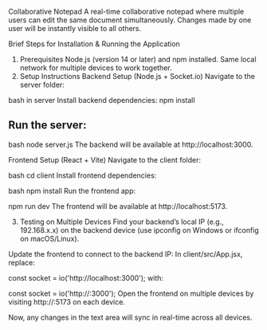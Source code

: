 Collaborative Notepad
A real-time collaborative notepad where multiple users can edit the same document simultaneously. Changes made by one user will be instantly visible to all others.

Brief Steps for Installation & Running the Application
1. Prerequisites
Node.js (version 14 or later) and npm installed.
Same local network for multiple devices to work together.
2. Setup Instructions
Backend Setup (Node.js + Socket.io)
Navigate to the server folder:

bash
 in server
Install backend dependencies:
npm install
## Run the server:
bash
node server.js
The backend will be available at http://localhost:3000.

Frontend Setup (React + Vite)
Navigate to the client folder:

bash
cd client
Install frontend dependencies:

bash
npm install
Run the frontend app:

npm run dev
The frontend will be available at http://localhost:5173.

3. Testing on Multiple Devices
Find your backend’s local IP (e.g., 192.168.x.x) on the backend device (use ipconfig on Windows or ifconfig on macOS/Linux).

Update the frontend to connect to the backend IP: In client/src/App.jsx, replace:


const socket = io('http://localhost:3000');
with:

const socket = io('http://<Backend-IP>:3000');
Open the frontend on multiple devices by visiting http://<Backend-IP>:5173 on each device.

Now, any changes in the text area will sync in real-time across all devices.


